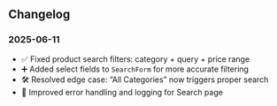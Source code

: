 ## Changelog

### 2025-06-11

- ✅ Fixed product search filters: category + query + price range
- ➕ Added select fields to `SearchForm` for more accurate filtering
- 🛠️ Resolved edge case: “All Categories” now triggers proper search
- 🧪 Improved error handling and logging for Search page
